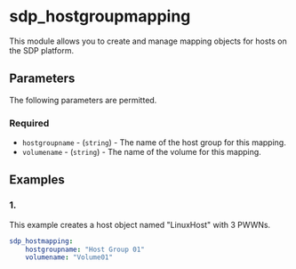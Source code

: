 # sdp_hostgroupmapping

This module allows you to create and manage mapping objects for hosts on the SDP platform. 

## Parameters

The following parameters are permitted.

### Required
* `hostgroupname` - (`string`) - The name of the host group for this mapping. 
* `volumename` - (`string`) - The name of the volume for this mapping. 


## Examples
### 1. 
This example creates a host object named "LinuxHost" with 3 PWWNs. 
```yaml
sdp_hostmapping:
    hostgroupname: "Host Group 01"
    volumename: "Volume01"
```

